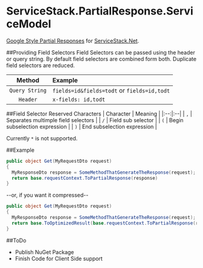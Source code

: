 ServiceStack.PartialResponse.ServiceModel
=========================================

[Google Style Partial Responses](https://developers.google.com/+/api/#partial-responses) for [ServiceStack.Net](https://github.com/ServiceStack/ServiceStack). 

##Providing Field Selectors
Field Selectors can be passed using the header or query string. By default field selectors are combined form both. Duplicate field selectors are reduced.

| Method | Example |
|:--:|:--|
| `Query String` | `fields=id&fields=todt` or `fields=id,todt` |
| `Header` | `x-fields: id,todt` |

##Field Selector Reserved Characters
| Character | Meaning |
|:--:|:--|
| `,`  | Separates multimple field selectors |
| `/` | Field sub selector  |
| `(` | Begin subselection expression |
| `)` | End subselection expression |

Currently `*` is not supported.

##Example

```c#
public object Get(MyRequestDto request)
{
  MyResponseDto response = SomeMethodThatGenerateTheResponse(request);
  return base.requestContext.ToPartialResponse(response)
}
```
--or, if you want it compressed--
```C#
public object Get(MyRequestDto request)
{
  MyResponseDto response = SomeMethodThatGenerateTheResponse(request);
  return base.ToOptimizedResult(base.requestContext.ToPartialResponse(response))
}
```

##ToDo

- Publish NuGet Package
- Finish Code for Client Side support
